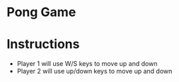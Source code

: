 # Pong Game

# Instructions

-  Player 1 will use W/S keys to move up and down
-  Player 2 will use up/down keys to move up and down
